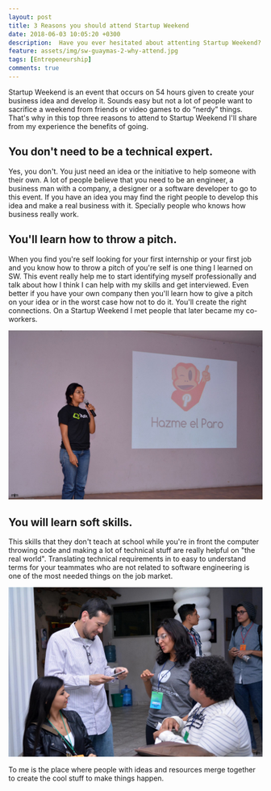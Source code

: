 ```yaml
---
layout: post
title: 3 Reasons you should attend Startup Weekend
date: 2018-06-03 10:05:20 +0300
description:  Have you ever hesitated about attenting Startup Weekend? Today I'll bring you the three reasons you should go.
feature: assets/img/sw-guaymas-2-why-attend.jpg
tags: [Entrepeneurship]
comments: true
---
```

Startup Weekend is an event that occurs on 54 hours given to create your business idea and develop it. Sounds easy but not a lot of people want to sacrifice a weekend from friends or video games to do “nerdy” things. That's why in this top three reasons to attend to Startup Weekend I'll share from my experience the benefits of going.

## You don't need to be a technical expert. 

Yes, you don't. You just need an idea or the initiative to help someone with their own. A lot of people believe that you need to be an engineer, a business man with a company, a designer or a software developer to go to this event. If you have an idea you may find the right people to develop this idea and make a real business with it. Specially people who knows how business really work.


## You'll learn how to throw a pitch.

 When you find you're self looking for your first internship or your first job and you know how to throw a pitch of you're self is one thing I learned on SW. This event really help me to start identifying myself professionally and talk about how I think I can help with my skills and get interviewed. Even better if you have your own company then you'll learn how to give a pitch on your idea or in the worst case how not to do it. You'll create the right connections. On a Startup Weekend I met people that later became my co-workers.

![Throwing my final pitch.](assets/img/sw-guaymas-pitch.jpg)

## You will learn soft skills.

This skills that they don't teach at school while you're in front the computer throwing code and making a lot of technical stuff are really helpful on "the real world". Translating technical requirements in to easy to understand terms for your teammates who are not related to software engineering is one of the most needed things on the job market.

![Working at the table.](assets/img/sw-guaymas-2-networking.jpg)

To me is the place where people with ideas and resources merge together to create the cool stuff to make things happen.